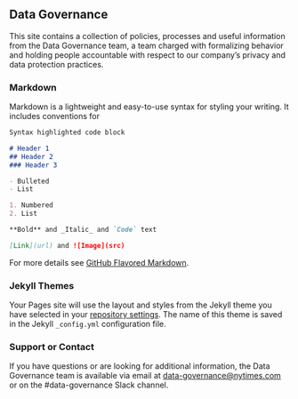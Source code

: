 ## Data Governance

This site contains a collection of policies, processes and useful information from the Data Governance team, a team charged with formalizing behavior and holding people accountable with respect to our company’s privacy and data protection practices. 

### Markdown

Markdown is a lightweight and easy-to-use syntax for styling your writing. It includes conventions for

```markdown
Syntax highlighted code block

# Header 1
## Header 2
### Header 3

- Bulleted
- List

1. Numbered
2. List

**Bold** and _Italic_ and `Code` text

[Link](url) and ![Image](src)
```

For more details see [GitHub Flavored Markdown](https://guides.github.com/features/mastering-markdown/).

### Jekyll Themes

Your Pages site will use the layout and styles from the Jekyll theme you have selected in your [repository settings](https://github.com/megangoyette/Data-Governance-Standards/settings/pages). The name of this theme is saved in the Jekyll `_config.yml` configuration file.

### Support or Contact

If you have questions or are looking for additional information, the Data Governance team is available via email at data-governance@nytimes.com or on the #data-governance Slack channel.
